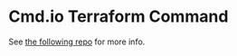 # Cmd.io Terraform Command
See [the following repo](https://github.com/mattaitchison/cmd-terraform-demo) for more info.
